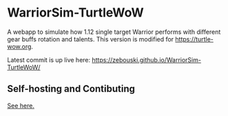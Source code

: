 # WarriorSim-TurtleWoW
A webapp to simulate how 1.12 single target Warrior performs with different gear buffs rotation and talents. This version is modified for https://turtle-wow.org.

Latest commit is up live here:
https://zebouski.github.io/WarriorSim-TurtleWoW/ 

## Self-hosting and Contibuting

[See here.](CONTRIBUTING.md)

